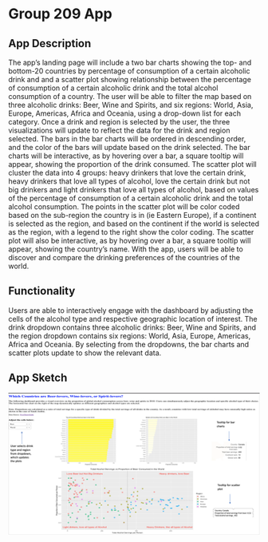 # Group 209 App

## App Description
The app’s landing page will include a two bar charts showing the top- and bottom-20 countries by percentage of consumption of a certain alcoholic drink and and a scatter plot showing relationship between the percentage of consumption of a certain alcoholic drink and the total alcohol consumption of a country. The user will be able to filter the map based on three alcoholic drinks: Beer, Wine and Spirits, and six regions: World, Asia, Europe, Americas, Africa and Oceania, using a drop-down list for each category. Once a drink and region is selected by the user, the three visualizations will update to reflect the data for the drink and region selected. The bars in the bar charts will be ordered in descending order, and the color of the bars will update based on the drink selected. The bar charts will be interactive, as by hovering over a bar, a square tooltip will appear, showing the proportion of the drink consumed. The scatter plot will cluster the data into 4 groups: heavy drinkers that love the certain drink, heavy drinkers that love all types of alcohol, love the certain drink but not big drinkers and light drinkers that love all types of alcohol, based on values of the percentage of consumption of a certain alcoholic drink and the total alcohol consumption. The points in the scatter plot will be color coded based on the sub-region the country is in (ie Eastern Europe), if a continent is selected as the region, and based on the continent if the world is selected as the region, with a legend to the right show the color coding. The scatter plot will also be interactive,  as by hovering over a bar, a square tooltip will appear, showing the country’s name. With the app, users will be able to discover and compare the drinking preferences of the countries of the world. 
    
## Functionality
Users are able to interactively engage with the dashboard by adjusting the cells of the alcohol type and respective geographic location of interest. The drink dropdown contains three alcoholic drinks: Beer, Wine and Spirits, and the region dropdown contains six regions: World, Asia, Europe, Americas, Africa and Oceania. By selecting from the dropdowns, the bar charts and scatter plots update to show the relevant data. 

## App Sketch
![](https://github.com/UBC-MDS/dsci_532_group-209_dashR/blob/master/img/app_sketch.png)

